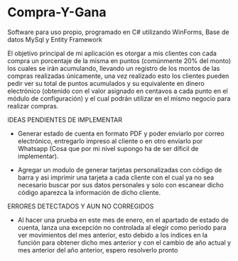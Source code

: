 # Compra-Y-Gana

Software para uso propio, programado en C# utilizando WinForms, Base de datos MySql y Entity Framework

El objetivo principal de mi aplicación es otorgar a mis clientes con cada compra un porcentaje de la misma en puntos (comúnmente 20% del 
monto) los cuales se irán acumulando, llevando un registro de los montos de las compras realizadas únicamente, una vez realizado esto los 
clientes pueden pedir ver su total de puntos acumulados y su equivalente en dinero electrónico (obtenido con el valor asignado en centavos 
a cada punto en el módulo de configuración) y el cual podrán utilizar en el mismo negocio para realizar compras.

IDEAS PENDIENTES DE IMPLEMENTAR

* Generar estado de cuenta en formato PDF y poder enviarlo por correo electrónico, entregarlo impreso al cliente o en otro enviarlo por
Whatsapp (Cosa que por mi nivel supongo ha de ser díficil de implementar).

* Agregar un modulo de generar tarjetas personalizadas con código de barra y asi imprimir una tarjeta a cada cliente con el cual ya no sea
necesario buscar por sus datos personales y solo con escanear dicho código aparezca la información de dicho cliente.


ERRORES DETECTADOS Y AUN NO CORREGIDOS

* Al hacer una prueba en este mes de enero, en el apartado de estado de cuenta, lanza una excepción no controlada al elegir como periodo
para ver movimientos del mes anterior, esto debido a los indices en la función para obtener dicho mes anterior y con el cambio de año actual
y mes anterior del año anterior, espero resolverlo pronto
